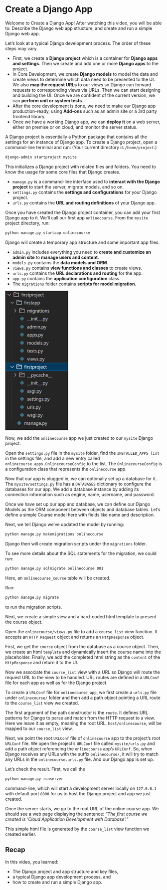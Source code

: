 # Create a Django App

Welcome to Create a Django App! After watching this video, you will be able to: Describe the Django web app structure, and create and run a simple Django web app.

Let’s look at a typical Django development process. The order of these steps may vary. 

- First, we create a **Django project** which is a container for **Django apps and settings**. Then we create and add one or more **Django apps** to the project.
- In Core Development, we create **Django models** to model the data and create views to determine which data need to be presented to the UI. We also **map the request URLs** to our views so Django can forward requests to corresponding views via URLs. Then we can start designing and building the UI. Once we are confident of the current version, we can **perform unit or system tests**. 
- After the core development is done, we need to make our Django app production-ready, using **Add-ons** such as an admin site or a 3rd party frontend library. 
- Once we have a working Django app, we can **deploy it** on a web server, either on premise or on cloud, and monitor the server status.

A Django project is essentially a Python package that contains all the settings for an instance of Django app. To create a Django project, open a command-line terminal and run: (Your current directory is `/home/project`.)

```cmd
django-admin startproject mysite
```

This initializes a Django project with related files and folders. You need to know the usage for some core files that Django creates. 

- `manage.py` is a command-line interface used to **interact with the Django project** to start the server, migrate models, and so on. 
- `settings.py` contains the **settings and configurations** for your Django project. 
- `urls.py` contains the **URL and routing definitions** of your Django app.

Once you have created the Django project container, you can add your first Django app to it. We’ll call our first app `onlinecourse`. From the `mysite` project directory, run:

```cmd
python manage.py startapp onlinecourse
```

Django will create a temporary app structure and some important app files. 

- `admin.py` includes everything you need to **create and customize an admin site** to **manage users and content**. 
- `models.py` contains the **data models and ORM**. 
- `views.py` contains **view functions and classes** to create views. 
- `urls.py` contains the **URL declarations and routing** for the app. 
- `app.py` contains the **application configuration** class. 
- The `migrations` folder contains **scripts for model migration**. 

<img src="assets/屏幕截图 2024-08-02 030918.png" alt="屏幕截图 2024-08-02 030918" style="zoom:67%;" />

Now, we add the `onlinecourse` app we just created to our `mysite` Django project. 

Open the `settings.py` file in the `mysite` folder, find the `INSTALLED_APPS list` in the settings file, and add a new entry called `onlinecourse.apps.OnlinecourseConfig` to the list. The `OnlinecourseConfig` is a configuration class that represents the `onlinecourse` app. 

Now that our app is plugged in, we can optionally set up a database for it. The `mysite/settings.py` file has a `DATABASES` dictionary to configure the databases for our app. We add a database instance by adding its connection information such as engine, name, username, and password.

Once we have set up our app and database, we can define our Django Models as the ORM component between objects and database tables. Let’s define a simple Course model here with fields like name and description. 

Next, we tell Django we’ve updated the model by running:

```cmd
python manage.py makemigrations onlinecourse
```

Django then will create migration scripts under the `migrations` folder. 

To see more details about the SQL statements for the migration, we could run:

```cmd
python manage.py sqlmigrate onlinecourse 001
```

Here, an `onlinecourse_course` table will be created.

Run:

```cmd
python manage.py migrate
```

to run the migration scripts.

Next, we create a simple view and a hard-coded html template to present the course object.

Open the `onlinecourse/views.py` file to add a `course_list` view function. It accepts an `HTTP Request` object and returns an `HttpResponse` object.

First, we get the `course` object from the database as a course object. Then, we create an html `template` and dynamically insert the course name into the placeholder. Finally, we add the completed html string as the `content` of the `HttpResponse` and return it to the UI. 

Now we associate the `course_list` view with a URL so Django will route the request URL to the view to be handled. URL routes are defined in a `URLConf` file for each app as well as for the Django project.

To create a `URLConf` file for `onlinecourse app`, we first create a `urls.py` file under `onlinecourse/` folder and then add a path object pointing a URL route to the `course_list` view we created. 

The first argument of the path constructor is the `route`. It defines URL patterns for Django to parse and match from the HTTP request to a view. Here we leave it as empty, meaning the root URL, `host/onlinecourse`, will be mapped to our `course_list` view.

Next, we point the root `URLConf` file of `onlinecourse` app to the project’s root `URLConf` file. We open the project’s `URLConf` file called `mysite/urls.py` and add a path object referencing the `onlinecourse` app’s `URLConf`. So, when Django receives any URLs with the suffix `onlinecourse/`, it will try to match any URLs in the `onlinecourse.urls.py` file. And our Django app is set up. 

Let’s check the result. First, we call the 

```cmd
python manage.py runserver
```

command-line, which will start a development server locally on `127.0.0.1` with default port `8000` for us to host the Django project and app we just created.

Once the server starts, we go to the root URL of the online course app. We should see a web page displaying the sentence: *“The first course we created is 'Cloud Application Development with Database'.”* 

This simple html file is generated by the `course_list` view function we created earlier. 

## Recap

In this video, you learned:

- The Django project and app structure and key files,
- a typical Django app development process, and 
- how to create and run a simple Django app.
